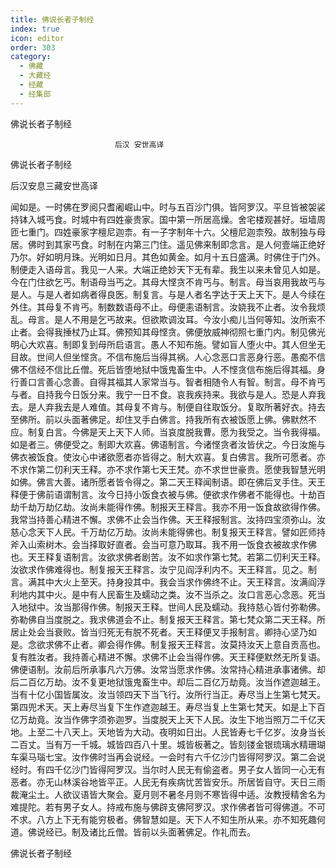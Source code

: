 ```yaml
---
title: 佛说长者子制经
index: true
icon: editor
order: 303
category:
  - 佛藏
  - 大藏经
  - 经藏
  - 经集部
---
```


  佛说长者子制经  

                        　　后汉 安世高译  

佛说长者子制经  

后汉安息三藏安世高译  

闻如是。一时佛在罗阅只耆阇崛山中。时与五百沙门俱。皆阿罗汉。平旦皆被袈裟持钵入城丐食。时城中有四姓豪贵家。国中第一所居高燥。舍宅楼观甚好。垣墙周匝七重门。四姓豪家字檀尼迦柰。有一子字制年十六。父檀尼迦柰殁。故制独与母居。佛时到其家丐食。时制在内第三门住。遥见佛来制即念言。是人何壹端正绝好乃尔。好如明月珠。光明如日月。其色如黄金。如月十五日盛满。时佛住于门外。制便走入语母言。我见一人来。大端正绝妙天下无有辈。我生以来未曾见人如是。今在门住欲乞丐。制语母当丐之。其母大悭贪不肯丐与。制言。母当哀用我故丐与是人。与是人者如病者得良医。制复言。与是人者名字达于天上天下。是人今续在外住。其母复不肯丐。制数数语母不止。母便恚语制言。汝娆我不止者。汝令我烦乱。母言。是人不用是乞丐故来。但欲欺调汝耳。今汝小痴儿当何等知。汝所索不止者。会得我捶杖乃止耳。佛预知其母悭贪。佛便放威神彻照七重门内。制见佛光明心大欢喜。制即复到母所启语言。愚人不知布施。譬如盲人堕火中。其人但坐无目故。世间人但坐悭贪。不信布施后当得其祸。人心念恶口言恶身行恶。愚痴不信佛不信经不信比丘僧。死后皆堕地狱中饿鬼畜生中。人不悭贪信布施后得其福。身行善口言善心念善。自得其福其人家常当与。智者相随令人有智。制言。母不肯丐与者。自持我今日饭分来。我宁一日不食。哀我疾持来。我欲与是人。恐是人弃我去。是人弃我去是人难值。其母复不肯与。制便自往取饭分。复取所著好衣。持去至佛所。前以头面著佛足。却住叉手白佛言。持我所有衣被饭愿上佛。佛默然不应。制复白言。今佛是天上天下人师。当哀度脱我曹。愿为我受之。当令我得福。如是者三。佛便受之。制即大欢喜。佛语制言。今诸悭贪者汝皆伏之。今日汝施与佛衣被饭食。使汝心中诸欲愿者亦皆得之。制大欢喜。复白佛言。我所可愿者。亦不求作第二忉利天王释。亦不求作第七天王梵。亦不求世世豪贵。愿使我智慧光明如佛。佛言大善。诸所愿者皆令得之。第二天王释闻制语。即在佛后叉手住。天王释便于佛前语谓制言。汝今日持小饭食衣被与佛。便欲求作佛者不能得也。十劫百劫千劫万劫亿劫。汝尚未能得作佛。制报天王释言。我亦不用一饭食故欲得作佛。我常当持善心精进不懈。求佛不止会当作佛。天王释报制言。汝持四宝须弥山。汝慈心念天下人民。千万劫亿万劫。汝尚未能得佛也。制复报天王释言。譬如匠师持斧入山索树木。会当择取好直者。会当可意乃取耳。我不用一饭食衣被故求作佛也。天王释复语制言。汝欲求佛者剧苦。汝不如求作第七梵。若第二忉利天王释。汝欲求作佛难得也。制复报天王释言。汝宁见阎浮利内不。天王释言。见之。制言。满其中大火上至天。持身投其中。我会当求作佛终不止。天王释言。汝满阎浮利地内其中火。是中有人民畜生及蠕动之类。汝不当杀之。汝口言恶心念恶。死当入地狱中。汝当那得作佛。制报天王释。世间人民及蠕动。我持慈心皆付弥勒佛。弥勒佛自当度脱之。我求佛道会不止。制复报天王释言。第七梵众第二天王释。所居止处会当衰败。皆当归死无有脱不死者。天王释便叉手报制言。卿持心坚乃如是。念欲求佛不止者。卿会得作佛。制复报天王释言。汝莫持汝天上意自贡高也。复有胜汝者。我持善心精进不懈。求佛不止会当得作佛。天王释便默然无所复语。佛便语制。汝前后所承事凡六万佛。汝常当愿求作佛。汝常持心精进承事诸佛。却后二百亿万劫。汝不复更地狱饿鬼畜生中。却后二百亿万劫竟。汝当作遮迦越王。当有十亿小国皆属汝。汝当领四天下当飞行。汝所行当正。寿尽当上生第七梵天。第四兜术天。天上寿尽当复下生作遮迦越王。寿尽当复上生第七梵天。如是上下百亿万劫竟。汝当作佛字须弥迦罗。当度脱天上天下人民。汝生下地当照万二千亿天地。上至二十八天上。天地皆为大动。夜明如日出。人民皆寿七千亿岁。汝身当长二百丈。当有万一千城。城皆四百八十里。城皆板著之。皆刻镂金银琉璃水精珊瑚车渠马瑙七宝。汝作佛时当再会说经。一会时有六千亿沙门皆得阿罗汉。第二会说经时。有四千亿沙门皆得阿罗汉。当尔时人民无有偷盗者。男子女人皆同一心无有恶者。亦无山林溪谷地皆平正。人民无有疾病忧苦皆安乐。所居皆自守。天日三雨裁淹尘土。人欲议语皆大聚会。夏月则不暑冬月则不寒皆得中适。汝教授精舍名为难提陀。若有男子女人。持戒布施与佛辟支佛阿罗汉。求作佛者皆可得佛道。不可不求。八方上下无有能穷极者。佛智慧如是。天下人不知生所从来。亦不知死趣何道。佛说经已。制及诸比丘僧。皆前以头面著佛足。作礼而去。  

佛说长者子制经  
